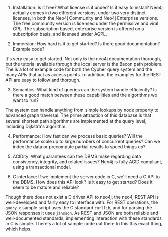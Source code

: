 1. Installation: Is it free?  What license is it under?  Is it easy to install?
Neo4j actually comes in two different versions, under two very distinct licenses, in both the Neo4j Community and Neo4j Enterprise versions. The free community version is licensed under the permissive and viral GPL. The subscription based, enterprise version is offered on a subscription basis, and licensed under AGPL.

2. Immersion: How hard is it to get started?  Is there good documentation?  Example code?

It's very easy to get started. Not only is the neo4j documentation thorough, but the tutorial available through the local server is the Bacon path problem. The is a lot of example code for both the Cypher query system and the many APIs that act as access points. In addition, the examples for the REST API are easy to follow and thorough.

3. Semantics: What kind of queries can the system handle efficiently? Is there a good match between these capabilities and the algorithms we want to run?

The system can handle anything from simple lookups by node property to advanced graph traversal. The prime attraction of this database is that several shortest path algorithms are implemented at the query level, including Dijkstra's algorithm.

4. Performance: How fast can we process basic queries?  Will the performance scale up to large numbers of concurrent queries?  Can we index the data or precompute partial results to speed things up?

5. ACIDity: What guarantees can the DBMS make regarding data consistency, integrity, and related issues?
Neo4j is fully ACID compliant, using a transactional model.


6. C interface: If we implement the server code in C, we'll need a C API to the DBMS.  How does this API look?  Is it easy to get started?  Does it seem to be mature and reliable?

Though there does not exist a C driver API to neo4j, the neo4j REST API is well-developed and fairly easy to interface with. For REST operations, the `query.c` sample script uses the C standard `curllib`, and for parsing the JSON responses it uses `jansson`. As REST and JSON are both reliable and well-documented standards, implementing interaction with these standards in C is simple. There's a lot of sample code out there to this this exact thing, which helps.
